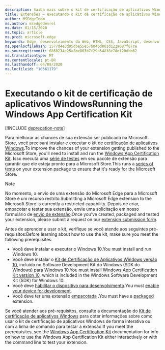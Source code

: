 ```yaml
---
description: Saiba mais sobre o kit de certificação de aplicativos Windows. Isso dá à sua extensão uma chance melhor de ser publicado.
title: Extensões – executando o kit de certificação de aplicativos Windows
author: MSEdgeTeam
ms.author: msedgedevrel
ms.date: 01/15/2020
ms.topic: article
ms.prod: microsoft-edge
keywords: Edge, desenvolvimento da Web, HTML, CSS, JavaScript, desenvolvedor
ms.openlocfilehash: 2577d4e5d05dbe55e57b046d001d122a687f87ce
ms.sourcegitcommit: 6860234c25a8be863b7f29a54838e78e120dbb62
ms.translationtype: MT
ms.contentlocale: pt-BR
ms.lasthandoff: 04/09/2020
ms.locfileid: "10561179"
---
```

# <span data-ttu-id="63d80-105">Executando o kit de certificação de aplicativos Windows</span><span class="sxs-lookup"><span data-stu-id="63d80-105">Running the Windows App Certification Kit</span></span>  

[!INCLUDE [deprecation-note](../../includes/deprecation-note.md)]  

<span data-ttu-id="63d80-106">Para melhorar as chances de sua extensão ser publicada na Microsoft Store, você precisará instalar e executar o kit de [certificação de aplicativos Windows](https://go.microsoft.com/fwlink/p/?LinkID=309666).</span><span class="sxs-lookup"><span data-stu-id="63d80-106">To improve the chances of your extension getting published to the Microsoft Store, you'll need to install and run the [Windows App Certification Kit](https://go.microsoft.com/fwlink/p/?LinkID=309666).</span></span>
<span data-ttu-id="63d80-107">Isso executa uma [série de testes](https://docs.microsoft.com/windows/uwp/debug-test-perf/windows-app-certification-kit-tests) em seu pacote de extensão para garantir que ele esteja pronto para a Microsoft Store.</span><span class="sxs-lookup"><span data-stu-id="63d80-107">This runs a [series of tests](https://docs.microsoft.com/windows/uwp/debug-test-perf/windows-app-certification-kit-tests) on your extension package to ensure that it's ready for the Microsoft Store.</span></span>

> [!NOTE]
> <span data-ttu-id="63d80-108">No momento, o envio de uma extensão do Microsoft Edge para a Microsoft Store é um recurso restrito.</span><span class="sxs-lookup"><span data-stu-id="63d80-108">Submitting a Microsoft Edge extension to the Microsoft Store is currently a restricted capability.</span></span> <span data-ttu-id="63d80-109">Depois de criar, empacotar e testar sua extensão, envie uma solicitação em nosso formulário de [envio de extensão](https://aka.ms/extension-request).</span><span class="sxs-lookup"><span data-stu-id="63d80-109">Once you've created, packaged and tested your extension, please submit a request on our [extension submission form](https://aka.ms/extension-request).</span></span>

<span data-ttu-id="63d80-110">Antes de aprender a usar o kit, verifique se você atende aos seguintes pré-requisitos:</span><span class="sxs-lookup"><span data-stu-id="63d80-110">Before learning about how to use the kit, make sure you meet the following prerequisites:</span></span> 

- <span data-ttu-id="63d80-111">Você deve instalar e executar o Windows 10.</span><span class="sxs-lookup"><span data-stu-id="63d80-111">You must install and run Windows 10.</span></span>
- <span data-ttu-id="63d80-112">Você deve instalar o [Kit de Certificação de Aplicativos Windows versão 10](https://go.microsoft.com/fwlink/p/?LinkID=309666), incluído no Software Development Kit do Windows (SDK do Windows) para Windows 10.</span><span class="sxs-lookup"><span data-stu-id="63d80-112">You must install [Windows App Certification Kit version 10](https://go.microsoft.com/fwlink/p/?LinkID=309666), which is included in the Windows Software Development Kit (SDK) for Windows 10.</span></span>
- <span data-ttu-id="63d80-113">Você deve [habilitar o dispositivo para desenvolvimento](https://docs.microsoft.com/windows/uwp/get-started/enable-your-device-for-development).</span><span class="sxs-lookup"><span data-stu-id="63d80-113">You must [enable your device for development](https://docs.microsoft.com/windows/uwp/get-started/enable-your-device-for-development).</span></span>
- <span data-ttu-id="63d80-114">Você deve ter uma extensão [empacotada](../packaging.md) .</span><span class="sxs-lookup"><span data-stu-id="63d80-114">You must have a [packaged](../packaging.md) extension.</span></span>


<span data-ttu-id="63d80-115">Se você atender aos pré-requisitos, consulte a documentação do [Kit de certificação de aplicativos Windows](https://docs.microsoft.com/windows/uwp/debug-test-perf/windows-app-certification-kit#validate-your-windows-app-using-the-windows-app-certification-kit-interactively) para obter informações sobre como usar o kit de certificação de aplicativos Windows de forma interativa ou com a linha de comando para testar a extensão.</span><span class="sxs-lookup"><span data-stu-id="63d80-115">If you meet the prerequisites, see the [Windows App Certification Kit](https://docs.microsoft.com/windows/uwp/debug-test-perf/windows-app-certification-kit#validate-your-windows-app-using-the-windows-app-certification-kit-interactively) documentation for info on how to use the Windows App Certification Kit either interactively or with the command line to test your extension.</span></span>
